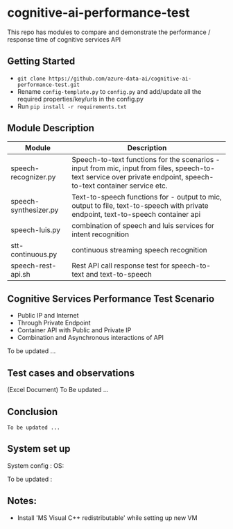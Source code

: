 # cognitive-ai-performance-test
This repo has modules to compare and demonstrate the performance / response time of cognitive services API

## Getting Started
* ```git clone https://github.com/azure-data-ai/cognitive-ai-performance-test.git ```
* Rename ```config-template.py``` to ```config.py``` and add/update all the required properties/key/urls in the config.py
* Run ```pip install -r requirements.txt```

## Module Description
  | Module | Description|
  |-------------|------------|
  |speech-recognizer.py  | Speech-to-text functions for the scenarios - input from mic, input from files, speech-to-text service over private endpoint, speech-to-text container service etc. |
  |speech-synthesizer.py | Text-to-speech functions for - output to mic, output to file, text-to-speech with private endpoint, text-to-speech container api|
  |speech-luis.py        | combination of speech and luis services for intent recognition|
  |stt-continuous.py     | continuous streaming speech recognition |
  |speech-rest-api.sh    | Rest API call response test for speech-to-text and text-to-speech |

## Cognitive Services Performance Test Scenario
* Public IP and Internet
* Through Private Endpoint
* Container API with Public and Private IP
* Combination and Asynchronous interactions of API

 To be updated ...

## Test cases and observations
   (Excel Document) To Be updated ...

## Conclusion
    To be updated ...
    
## System set up
System config :
OS:

  To be updated :

## Notes:
* Install 'MS Visual C++ redistributable' while setting up new VM
